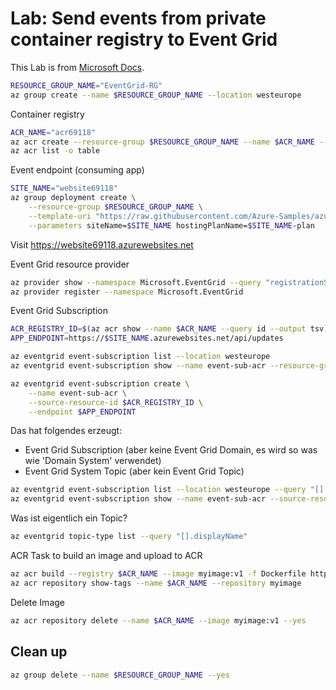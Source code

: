 # Lab: Send events from private container registry to Event Grid

This Lab is from [Microsoft Docs](https://docs.microsoft.com/en-us/azure/container-registry/container-registry-event-grid-quickstart).

```bash
RESOURCE_GROUP_NAME="EventGrid-RG"
az group create --name $RESOURCE_GROUP_NAME --location westeurope
```

Container registry
```bash
ACR_NAME="acr69118"
az acr create --resource-group $RESOURCE_GROUP_NAME --name $ACR_NAME --sku Basic
az acr list -o table
```

Event endpoint (consuming app)
```bash
SITE_NAME="website69118"
az group deployment create \
    --resource-group $RESOURCE_GROUP_NAME \
    --template-uri "https://raw.githubusercontent.com/Azure-Samples/azure-event-grid-viewer/master/azuredeploy.json" \
    --parameters siteName=$SITE_NAME hostingPlanName=$SITE_NAME-plan

```
Visit https://website69118.azurewebsites.net

Event Grid resource provider
```bash
az provider show --namespace Microsoft.EventGrid --query "registrationState"
az provider register --namespace Microsoft.EventGrid
```

Event Grid Subscription
```bash
ACR_REGISTRY_ID=$(az acr show --name $ACR_NAME --query id --output tsv)
APP_ENDPOINT=https://$SITE_NAME.azurewebsites.net/api/updates

az eventgrid event-subscription list --location westeurope 
az eventgrid event-subscription show --name event-sub-acr --resource-group $RESOURCE_GROUP_NAME

az eventgrid event-subscription create \
    --name event-sub-acr \
    --source-resource-id $ACR_REGISTRY_ID \
    --endpoint $APP_ENDPOINT
```
Das hat folgendes erzeugt:
* Event Grid Subscription (aber keine Event Grid Domain, es wird so was wie 'Domain System' verwendet)
* Event Grid System Topic (aber kein  Event Grid Topic)

```bash
az eventgrid event-subscription list --location westeurope --query "[].{name:name,topic:topic}"
az eventgrid event-subscription show --name event-sub-acr --source-resource-id $ACR_REGISTRY_ID 
```

Was ist eigentlich ein Topic?
```bash
az eventgrid topic-type list --query "[].displayName"
```

ACR Task to build an image and upload to ACR
```bash
az acr build --registry $ACR_NAME --image myimage:v1 -f Dockerfile https://github.com/Azure-Samples/acr-build-helloworld-node.git
az acr repository show-tags --name $ACR_NAME --repository myimage
```

Delete Image
```bash
az acr repository delete --name $ACR_NAME --image myimage:v1 --yes
```

## Clean up
```bash
az group delete --name $RESOURCE_GROUP_NAME --yes
```